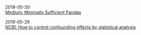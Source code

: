 





2019-05-30  
[Medium: Minimally Sufficient Pandas](https://medium.com/dunder-data/minimally-sufficient-pandas-a8e67f2a2428)   

2019-05-29  
[NCBI: How to control confounding effects by statistical analysis](https://www.ncbi.nlm.nih.gov/pmc/articles/PMC4017459/)  
